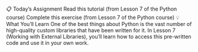 📋 Today’s Assignment
Read this tutorial (from Lesson 7 of the Python course)
Complete this exercise (from Lesson 7 of the Python course)
💡 What You’ll Learn
One of the best things about Python is the vast number of high-quality custom libraries that have been written for it. In Lesson 7 (Working with External Libraries), you’ll learn how to access this pre-written code and use it in your own work.